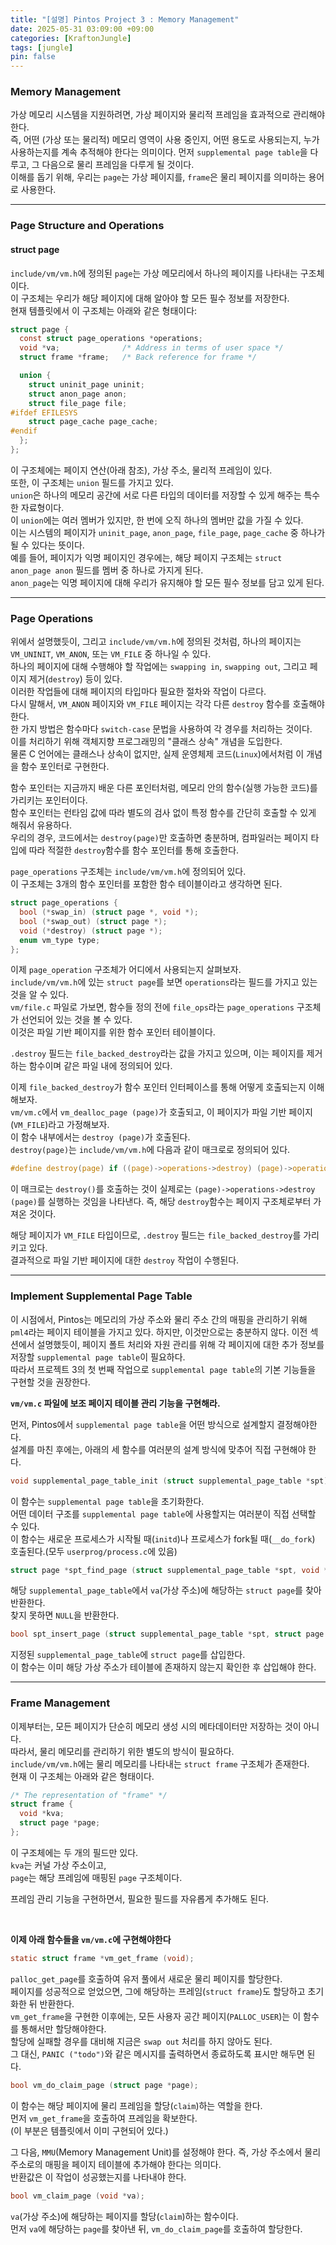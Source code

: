 ```yaml
---
title: "[설명] Pintos Project 3 : Memory Management"
date: 2025-05-31 03:09:00 +09:00
categories: [KraftonJungle]
tags: [jungle]
pin: false
---
```


### Memory Management

가상 메모리 시스템을 지원하려면, 가상 페이지와 물리적 프레임을 효과적으로 관리해야 한다.  
즉, 어떤 (가상 또는 물리적) 메모리 영역이 사용 중인지, 어떤 용도로 사용되는지, 누가 사용하는지를 계속 추적해야 한다는 의미이다. 먼저 `supplemental page table`을 다루고, 그 다음으로 물리 프레임을 다루게 될 것이다.  
이해를 돕기 위해, 우리는 `page`는 가상 페이지를, `frame`은 물리 페이지를 의미하는 용어로 사용한다.

---

### Page Structure and Operations

#### struct page

`include/vm/vm.h`에 정의된 `page`는 가상 메모리에서 하나의 페이지를 나타내는 구조체이다.  
이 구조체는 우리가 해당 페이지에 대해 알아야 할 모든 필수 정보를 저장한다.  
현재 템플릿에서 이 구조체는 아래와 같은 형태이다:

```c
struct page {
  const struct page_operations *operations;
  void *va;              /* Address in terms of user space */
  struct frame *frame;   /* Back reference for frame */

  union {
    struct uninit_page uninit;
    struct anon_page anon;
    struct file_page file;
#ifdef EFILESYS
    struct page_cache page_cache;
#endif
  };
};
```

이 구조체에는 페이지 연산(아래 참조), 가상 주소, 물리적 프레임이 있다.  
또한, 이 구조체는 `union` 필드를 가지고 있다.  
`union`은 하나의 메모리 공간에 서로 다른 타입의 데이터를 저장할 수 있게 해주는 특수한 자료형이다.  
이 `union`에는 여러 멤버가 있지만, 한 번에 오직 하나의 멤버만 값을 가질 수 있다.  
이는 시스템의 페이지가 `uninit_page`, `anon_page`, `file_page`, `page_cache` 중 하나가 될 수 있다는 뜻이다.  
예를 들어, 페이지가 익명 페이지인 경우에는, 해당 페이지 구조체는 `struct anon_page anon` 필드를 멤버 중 하나로 가지게 된다.  
`anon_page`는 익명 페이지에 대해 우리가 유지해야 할 모든 필수 정보를 담고 있게 된다.

---

### Page Operations

위에서 설명했듯이, 그리고 `include/vm/vm.h`에 정의된 것처럼, 하나의 페이지는 `VM_UNINIT`, `VM_ANON`, 또는 `VM_FILE` 중 하나일 수 있다.  
하나의 페이지에 대해 수행해야 할 작업에는 `swapping in`, `swapping out`, 그리고 페이지 제거(`destroy`) 등이 있다.  
이러한 작업들에 대해 페이지의 타입마다 필요한 절차와 작업이 다르다.  
다시 말해서, `VM_ANON` 페이지와 `VM_FILE` 페이지는 각각 다른 `destroy` 함수를 호출해야 한다.  
한 가지 방법은 함수마다 `switch-case` 문법을 사용하여 각 경우를 처리하는 것이다.  
이를 처리하기 위해 객체지향 프로그래밍의 "클래스 상속" 개념을 도입한다.  
물론 C 언어에는 클래스나 상속이 없지만, 실제 운영체제 코드(`Linux`)에서처럼 이 개념을 함수 포인터로 구현한다.

함수 포인터는 지금까지 배운 다른 포인터처럼, 메모리 안의 함수(실행 가능한 코드)를 가리키는 포인터이다.  
함수 포인터는 런타임 값에 따라 별도의 검사 없이 특정 함수를 간단히 호출할 수 있게 해줘서 유용하다.  
우리의 경우, 코드에서는 `destroy(page)`만 호출하면 충분하며, 컴파일러는 페이지 타입에 따라 적절한 `destroy`함수를 함수 포인터를 통해 호출한다.

`page_operations` 구조체는 `include/vm/vm.h`에 정의되어 있다.  
이 구조체는 3개의 함수 포인터를 포함한 함수 테이블이라고 생각하면 된다.

```c
struct page_operations {
  bool (*swap_in) (struct page *, void *);
  bool (*swap_out) (struct page *);
  void (*destroy) (struct page *);
  enum vm_type type;
};
```

이제 `page_operation` 구조체가 어디에서 사용되는지 살펴보자.  
`include/vm/vm.h`에 있는 `struct page`를 보면 `operations`라는 필드를 가지고 있는 것을 알 수 있다.  
`vm/file.c` 파일로 가보면, 함수들 정의 전에 `file_ops`라는 `page_operations` 구조체가 선언되어 있는 것을 볼 수 있다.  
이것은 파일 기반 페이지를 위한 함수 포인터 테이블이다.

`.destroy` 필드는 `file_backed_destroy`라는 값을 가지고 있으며, 이는 페이지를 제거하는 함수이며 같은 파일 내에 정의되어 있다.

이제 `file_backed_destroy`가 함수 포인터 인터페이스를 통해 어떻게 호출되는지 이해해보자.  
`vm/vm.c`에서 `vm_dealloc_page (page)`가 호출되고, 이 페이지가 파일 기반 페이지(`VM_FILE`)라고 가정해보자.  
이 함수 내부에서는 `destroy (page)`가 호출된다.  
`destroy(page)`는 `include/vm/vm.h`에 다음과 같이 매크로로 정의되어 있다.

```c
#define destroy(page) if ((page)->operations->destroy) (page)->operations->destroy (page)
```

이 매크로는 `destroy()`를 호출하는 것이 실제로는 `(page)->operations->destroy (page)`를 실행하는 것임을 나타낸다. 즉, 해당 `destroy`함수는 페이지 구조체로부터 가져온 것이다.

해당 페이지가 `VM_FILE` 타입이므로, `.destroy` 필드는 `file_backed_destroy`를 가리키고 있다.  
결과적으로 파일 기반 페이지에 대한 `destroy` 작업이 수행된다.

---

### Implement Supplemental Page Table

이 시점에서, Pintos는 메모리의 가상 주소와 물리 주소 간의 매핑을 관리하기 위해 `pml4`라는 페이지 테이블을 가지고 있다. 하지만, 이것만으로는 충분하지 않다. 이전 섹션에서 설명했듯이, 페이지 폴트 처리와 자원 관리를 위해 각 페이지에 대한 추가 정보를 저장할 `supplemental page table`이 필요하다.  
따라서 프로젝트 3의 첫 번째 작업으로 `supplemental page table`의 기본 기능들을 구현할 것을 권장한다.

**`vm/vm.c` 파일에 보조 페이지 테이블 관리 기능을 구현해라.**

먼저, Pintos에서 `supplemental page table`을 어떤 방식으로 설계할지 결정해야한다.  
설계를 마친 후에는, 아래의 세 함수를 여러분의 설계 방식에 맞추어 직접 구현해야 한다.

```c
void supplemental_page_table_init (struct supplemental_page_table *spt);
```

이 함수는 `supplemental page table`을 초기화한다.  
어떤 데이터 구조를 `supplemental page table`에 사용할지는 여러분이 직접 선택할 수 있다.  
이 함수는 새로운 프로세스가 시작될 때(`initd`)나 프로세스가 fork될 때(`__do_fork`) 호출된다.(모두 `userprog/process.c`에 있음)

```c
struct page *spt_find_page (struct supplemental_page_table *spt, void *va);
```

해당 `supplemental_page_table`에서 `va`(가상 주소)에 해당하는 `struct page`를 찾아 반환한다.  
찾지 못하면 `NULL`을 반환한다.

```c
bool spt_insert_page (struct supplemental_page_table *spt, struct page *page);
```

지정된 `supplemental_page_table`에 `struct page`를 삽입한다.  
이 함수는 이미 해당 가상 주소가 테이블에 존재하지 않는지 확인한 후 삽입해야 한다.

---

### Frame Management

이제부터는, 모든 페이지가 단순히 메모리 생성 시의 메타데이터만 저장하는 것이 아니다.  
따라서, 물리 메모리를 관리하기 위한 별도의 방식이 필요하다.  
`include/vm/vm.h`에는 물리 메모리를 나타내는 `struct frame` 구조체가 존재한다.  
현재 이 구조체는 아래와 같은 형태이다.

```c
/* The representation of "frame" */
struct frame {
  void *kva;
  struct page *page;
};
```

이 구조체에는 두 개의 필드만 있다.  
`kva`는 커널 가상 주소이고,  
`page`는 해당 프레임에 매핑된 `page` 구조체이다.

프레임 관리 기능을 구현하면서, 필요한 필드를 자유롭게 추가해도 된다.

<br>

**이제 아래 함수들을 `vm/vm.c`에 구현해야한다**

```c
static struct frame *vm_get_frame (void);
```

`palloc_get_page`를 호출하여 유저 풀에서 새로운 물리 페이지를 할당한다.  
페이지를 성공적으로 얻었으면, 그에 해당하는 프레임(`struct frame`)도 할당하고 초기화한 뒤 반환한다.  
`vm_get_frame`을 구현한 이후에는, 모든 사용자 공간 페이지(`PALLOC_USER`)는 이 함수를 통해서만 할당해야한다.  
할당에 실패할 경우를 대비해 지금은 `swap out` 처리를 하지 않아도 된다.  
그 대신, `PANIC ("todo")`와 같은 메시지를 출력하면서 종료하도록 표시만 해두면 된다.

```c
bool vm_do_claim_page (struct page *page);
```

이 함수는 해당 페이지에 물리 프레임을 할당(`claim`)하는 역할을 한다.  
먼저 `vm_get_frame`을 호출하여 프레임을 확보한다.  
(이 부분은 템플릿에서 이미 구현되어 있다.)

그 다음, `MMU`(Memory Management Unit)를 설정해야 한다.
즉, 가상 주소에서 물리 주소로의 매핑을 페이지 테이블에 추가해야 한다는 의미다.  
반환값은 이 작업이 성공했는지를 나타내야 한다.

```c
bool vm_claim_page (void *va);
```

`va`(가상 주소)에 해당하는 페이지를 할당(`claim`)하는 함수이다.  
먼저 `va`에 해당하는 `page`를 찾아낸 뒤, `vm_do_claim_page`를 호출하여 할당한다.
